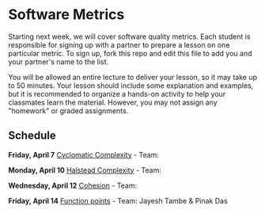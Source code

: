 # Software Metrics

Starting next week, we will cover software quality metrics. Each student is responsible for signing up with a partner to prepare a lesson on one particular metric. To sign up, fork this repo and edit this file to add you and your partner's name to the list.

You will be allowed an entire lecture to deliver your lesson, so it may take up to 50 minutes. Your lesson should include some explanation and examples, but it is recommended to organize a hands-on activity to help your classmates learn the material. However, you may not assign any "homework" or graded assignments.

## Schedule

**Friday, April 7** [Cyclomatic Complexity](https://en.wikipedia.org/wiki/Cyclomatic_complexity) - Team:

**Monday, April 10** [Halstead Complexity](https://en.wikipedia.org/wiki/Halstead_complexity_measures) - Team:

**Wednesday, April 12** [Cohesion](http://www.aivosto.com/project/help/pm-oo-cohesion.html) - Team:

**Friday, April 14** [Function points](https://en.wikipedia.org/wiki/Function_point) - Team: Jayesh Tambe & Pinak Das
